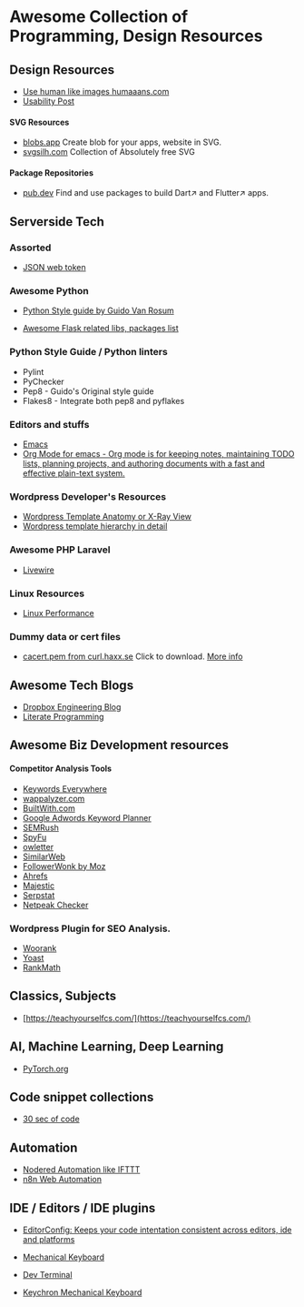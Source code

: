 # Awesome Collection of Programming, Design Resources

## Design Resources

* [Use human like images humaaans.com](https://www.humaaans.com/)
* [Usability Post](https://usabilitypost.com/)

#### SVG Resources

* [blobs.app](https://blobs.app/) Create blob for your apps, website in SVG.
* [svgsilh.com](https://svgsilh.com/) Collection of Absolutely free SVG 

#### Package Repositories

* [pub.dev](https://pub.dev/) Find and use packages to build Dart↗ and Flutter↗ apps.


## Serverside Tech

### Assorted 

* [JSON web token](https://jwt.io/)

### Awesome Python 

* [Python Style guide by Guido Van Rosum](https://www.python.org/dev/peps/pep-0008/)

* [Awesome Flask related libs, packages list](https://awesomeopensource.com/projects/flask)

### Python Style Guide / Python linters

* Pylint 
* PyChecker
* Pep8 - Guido's Original style guide
* Flakes8 - Integrate both pep8 and pyflakes

### Editors and stuffs

* [Emacs](https://www.gnu.org/software/emacs/)
* [Org Mode for emacs - Org mode is for keeping notes, maintaining TODO lists, planning projects, and authoring documents with a fast and effective plain-text system.
](https://orgmode.org/)

### Wordpress Developer's Resources
* [Wordpress Template Anatomy or X-Ray View](https://wphierarchy.com/)
* [Wordpress template hierarchy in detail  ](https://developer.wordpress.org/themes/basics/template-hierarchy/#The_Template_Hierarchy_In_Detail)

### Awesome PHP Laravel 

* [Livewire](https://laravel-livewire.com/)

### Linux Resources

* [Linux Performance](http://www.brendangregg.com/linuxperf.html)

### Dummy data or cert files

* [cacert.pem from curl.haxx.se](https://curl.haxx.se/ca/cacert.pem) Click to download. [More info](https://curl.haxx.se/docs/caextract.html)

## Awesome Tech Blogs

* [Dropbox Engineering Blog](https://dropbox.tech/)
* [Literate Programming](http://www.howardism.org/Technical/LP/introduction.html)

## Awesome Biz Development resources

#### Competitor Analysis Tools

* [Keywords Everywhere](https://keywordseverywhere.com/)
* [wappalyzer.com](https://wappalyzer.com)
* [BuiltWith.com](https://builtwith.com/)
* [Google Adwords Keyword Planner](https://adwords.google.com/home/resources/using-google-adwords-keyword-planner.html#?modal_active=none)
* [SEMRush](https://www.semrush.com/)
* [SpyFu](https://www.spyfu.com/)
* [owletter](https://www.owletter.com/)
* [SimilarWeb](https://www.similarweb.com/)
* [FollowerWonk by Moz](https://moz.com/followerwonk)
* [Ahrefs](https://ahrefs.com/)
* [Majestic](https://majestic.com/)
* [Serpstat](https://serpstat.com/)
* [Netpeak Checker](https://netpeaksoftware.com/checker)

### Wordpress Plugin for SEO Analysis.

* [Woorank](https://www.woorank.com/en/p/pricing)
* [Yoast](https://yoast.com/)
* [RankMath](https://rankmath.com/)

## Classics, Subjects

* [https://teachyourselfcs.com/](https://teachyourselfcs.com/)

## AI, Machine Learning, Deep Learning

*  [PyTorch.org](https://pytorch.org/)

## Code snippet collections

* [30 sec of code](https://www.30secondsofcode.org/)

## Automation

* [Nodered Automation like IFTTT](https://nodered.org/)
* [n8n Web Automation](https://n8n.io/register?)

## IDE / Editors / IDE plugins

* [EditorConfig: Keeps your code intentation consistent across editors, ide and platforms](https://editorconfig.org/)

* [Mechanical Keyboard](https://typeplus.net/collections/all)
* [Dev Terminal](https://www.clockworkpi.com/)
* [Keychron Mechanical Keyboard](https://keychron.com)

